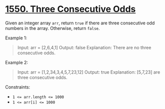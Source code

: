 # [1550. Three Consecutive Odds](https://leetcode.com/problems/three-consecutive-odds)
Given an integer array `arr`, return `true` if there are three consecutive odd numbers in the array. Otherwise, return `false`.
 

Example 1:

> Input: arr = [2,6,4,1]
> Output: false
> Explanation: There are no three consecutive odds.

Example 2:

> Input: arr = [1,2,34,3,4,5,7,23,12]
> Output: true
> Explanation: [5,7,23] are three consecutive odds.
 

Constraints:

- `1 <= arr.length <= 1000`
- `1 <= arr[i] <= 1000`
